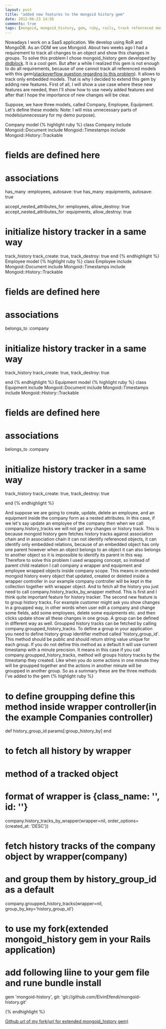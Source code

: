 ```yaml
---
layout: post
title: "added new features to the mongoid history gem"
date: 2012-06-23 14:56
comments: true
tags: [mongoid, mongoid_history, gem, ruby, rails, track refenreced models, group history tracks]
---
```


Nowadays I work on a SaaS application. We develop using RoR and MongoDB. As an ODM we use Mongoid.
About two weeks ago I had a requirement to track all changes to an object and show this changes in groups. To solve this problem
I chose mongoid_history gem developed by [@dblock](http://twitter.com/#!/dblockdotorg). It is a cool gem. 
But after a while I realized this gem is not enough to do all requirements, 
because of one cannot track all referenced models with this gem([stackoverflow question regarding to this problem](http://stackoverflow.com/questions/10960124/tracking-history-of-a-model-and-all-the-associated-models-to-it-in-rails)). 
It allows to track only embedded models. That is why I decided
to extend this gem by adding new features. First of all, I will show a use case where these new features are needed, 
then I'll show how to use newly added features and after that I hope the importance of new changes will be clear.

Suppose, we have three models, called Company, Employee, Equipment. Let's define these models:
Note: I will miss unnecessary parts of models(unnecessary for my demo purpose).

Company model
{% highlight ruby %}
class Company
  include Mongoid::Document
  include Mongoid::Timestamps
  include Mongoid::History::Trackable

  # fields are defined here

  # associations
  has_many :employees, autosave: true
  has_many :equipments, autosave: true

  accept_nested_attributes_for :employees, allow_destroy: true
  accept_nested_attributes_for :equipments, allow_destroy: true

  # initialize history tracker in a same way
  track_history track_create: true,
                track_destroy: true
end
{% endhighlight %}
Employee model
{% highlight ruby %}
class Employee
  include Mongoid::Document
  include Mongoid::Timestamps
  include Mongoid::History::Trackable

  # fields are defined here

  # associations
  belongs_to :company

  # initialize history tracker in a same way
  track_history track_create: true,
                track_destroy: true

end
{% endhighlight %}
Equipment model
{% highlight ruby %}
class Equipment
  include Mongoid::Document
  include Mongoid::Timestamps
  include Mongoid::History::Trackable

  # fields are defined here
  
  # associations
  belongs_to :company

  # initialize history tracker in a same way
  track_history track_create: true,
                track_destroy: true

end
{% endhighlight %}

And suppose we are going to create, update, delete an employee, and an equipment inside the company form as a nested attributes.
In this case, if we let's say update an employee of the company then when we call company.history_tracks 
we will not get any changes or history track. This is because mongoid history gem fetches history tracks against association chain and 
in association chain it can not identify referenced objects, it can identify only embedded relations, because of an embedded object
has only one parent however when an object belongs to an object it can also belongs to another object so it is impossible to identify
its parent in this way. Therefore to solve this problem I used wrapping concept, so instead of parent child realation 
I call company a wrapper and equipment and employee wrapped objects inside company scope. This means in extended mongoid history
every object that updated, created or deleted inside a wrapper controller in our example company controller will be kept in
the collection together with wrapper object. And to fetch all the history you just need to call company.history_tracks_by_wrapper method.
This is first and I think quite important feature for history tracker. The second new feature is to group history tracks.
For example customer might ask you show changes in a groupped way, in other words when user edit a company and change some fields, add
some employees, delete some equipments etc. and then clicks update show all these changes in one group. 
A group can be defined in different way as well. Groupped history tracks can be fetched by calling company.groupped_history_tracks.
To define a group in your application you need to define history group identifier method called 'history_group_id'. This method
should be public and should return string value unique for each group. If you do not define this method as a default it will use
current timestamp with a minute precision. It means in this case if you call company.groupped_history_tracks, method will groups
history tracks by the timestamp they created. Like when you do some actions in one minute they will be groupped together and the actions in
another minute will be groupped in another group.
So as a summary these are the three methods I've added to the gem
{% highlight ruby %}
# to define groupping define this method inside wrapper controller(in the example Companies controller)
def history_group_id
  params[:group_history_by]
end

# to fetch all history by wrapper
# method of a tracked object
# format of wrapper is {class_name: '', id: ''}
company.history_tracks_by_wrapper(wrapper=nil, order_options={created_at: 'DESC'})

# fetch history tracks of the company object by wrapper(company)
# and group them by history_group_id as a default
company.groupped_history_tracks(wrapper=nil, group_by_key='history_group_id')

# to use my fork(extended mongoid_history gem in your Rails application) 
# add following liine to your gem file and rune bundle install
gem 'mongoid-history', git: 'git://github.com/ElvinEfendi/mongoid-history.git'

{% endhighlight %}

[Github url of my fork(url for extended mongoid_history gem)](https://github.com/ElvinEfendi/mongoid-history)
